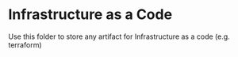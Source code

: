 # Infrastructure as a Code

Use this folder to store any artifact for Infrastructure as a code (e.g. terraform)
